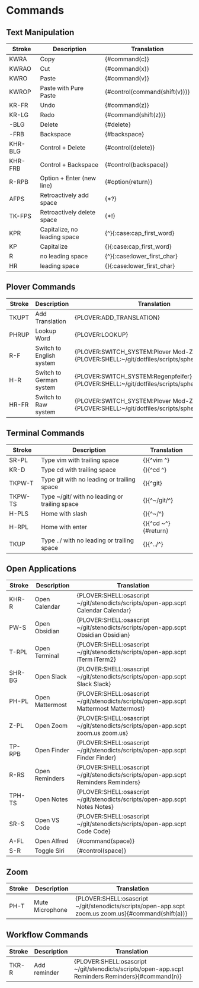 # Commands

## Text Manipulation

| Stroke  | Description                  | Translation                   |
|---------|------------------------------|-------------------------------|
| KWRA    | Copy                         | {#command(c)}                 |
| KWRAO   | Cut                          | {#command(x)}                 |
| KWRO    | Paste                        | {#command(v)}                 |
| KWROP   | Paste with Pure Paste        | {#control(command(shift(v)))} |
| KR-FR   | Undo                         | {#command(z)}                 |
| KR-LG   | Redo                         | {#command(shift(z))}          |
| -BLG    | Delete                       | {#delete}                     |
| -FRB    | Backspace                    | {#backspace}                  |
| KHR-BLG | Control + Delete             | {#control(delete)}            |
| KHR-FRB | Control + Backspace          | {#control(backspace)}         |
| R-RPB   | Option + Enter (new line)    | {#option(return)}             |
| AFPS    | Retroactively add space      | {\*?}                         |
| TK-FPS  | Retroactively delete space   | {\*!}                         |
| KPR     | Capitalize, no leading space | {^}{:case:cap_first_word}     |
| KP      | Capitalize                   | {}{:case:cap_first_word}      |
| R       | no leading space             | {^}{:case:lower_first_char}   |
| HR      | leading space                | {}{:case:lower_first_char}      |


## Plover Commands

| Stroke | Description                  | Translation                                                                                |
|--------|------------------------------|--------------------------------------------------------------------------------------------|
| TKUPT  | Add Translation              | {PLOVER:ADD_TRANSLATION}                                                                   |
| PHRUP  | Lookup Word                  | {PLOVER:LOOKUP}                                                                            |
| R-F    | Switch to English system     | {PLOVER:SWITCH_SYSTEM:Plover Mod-Z}{PLOVER:SHELL:~/git/dotfiles/scripts/sphero/english.sh} |
| H-R    | Switch to German system      | {PLOVER:SWITCH_SYSTEM:Regenpfeifer}{PLOVER:SHELL:~/git/dotfiles/scripts/sphero/german.sh}  |
| HR-FR  | Switch to Raw system         | {PLOVER:SWITCH_SYSTEM:Plover Mod-Z Raw}{PLOVER:SHELL:~/git/dotfiles/scripts/sphero/raw.sh} |

## Terminal Commands

| Stroke       | Description                                   | Translation               |
|--------------|-----------------------------------------------|---------------------------|
| SR-PL        | Type vim with trailing space                  | {}{^vim ^}                |
| KR-D         | Type cd with trailing space                   | {}{^cd ^}                 |
| TKPW-T       | Type git with no leading or trailing space    | {}{^git}                  |
| TKPW-TS      | Type ~/git/ with no leading or trailing space | {}{^~/git/^}              |
| H-PLS        | Home with slash                               | {}{^~/^}                  |
| H-RPL        | Home with enter                               | {}{^cd ~^}{#return}       |
| TKUP         | Type ../ with no leading or trailing space    | {}{^../^}                 |


## Open Applications

| Stroke | Description     | Translation                                                                           |
|--------|-----------------|---------------------------------------------------------------------------------------|
| KHR-R  | Open Calendar   | {PLOVER:SHELL:osascript ~/git/stenodicts/scripts/open-app.scpt Calendar Calendar}     |
| PW-S   | Open Obsidian   | {PLOVER:SHELL:osascript ~/git/stenodicts/scripts/open-app.scpt Obsidian Obsidian}     |
| T-RPL  | Open Terminal   | {PLOVER:SHELL:osascript ~/git/stenodicts/scripts/open-app.scpt iTerm iTerm2}          |
| SHR-BG | Open Slack      | {PLOVER:SHELL:osascript ~/git/stenodicts/scripts/open-app.scpt Slack Slack}           |
| PH-PL  | Open Mattermost | {PLOVER:SHELL:osascript ~/git/stenodicts/scripts/open-app.scpt Mattermost Mattermost} |
| Z-PL   | Open Zoom       | {PLOVER:SHELL:osascript ~/git/stenodicts/scripts/open-app.scpt zoom.us zoom.us}       |
| TP-RPB | Open Finder     | {PLOVER:SHELL:osascript ~/git/stenodicts/scripts/open-app.scpt Finder Finder}         |
| R-RS   | Open Reminders  | {PLOVER:SHELL:osascript ~/git/stenodicts/scripts/open-app.scpt Reminders Reminders}   |
| TPH-TS | Open Notes      | {PLOVER:SHELL:osascript ~/git/stenodicts/scripts/open-app.scpt Notes Notes}           |
| SR-S   | Open VS Code    | {PLOVER:SHELL:osascript ~/git/stenodicts/scripts/open-app.scpt Code Code}             |
| A-FL   | Open Alfred     | {#command(space)}                                                                     |
| S-R    | Toggle Siri     | {#control(space)}                                                                     |

## Zoom

| Stroke | Description     | Translation                                                                                         |
|--------|-----------------|-----------------------------------------------------------------------------------------------------|
| PH-T   | Mute Microphone | {PLOVER:SHELL:osascript ~/git/stenodicts/scripts/open-app.scpt zoom.us zoom.us}{#command(shift(a))} |

## Workflow Commands

| Stroke | Description  | Translation                                                                                      |
|--------|--------------|--------------------------------------------------------------------------------------------------|
| TKR-R  | Add reminder | {PLOVER:SHELL:osascript ~/git/stenodicts/scripts/open-app.scpt Reminders Reminders}{#command(n)} |
